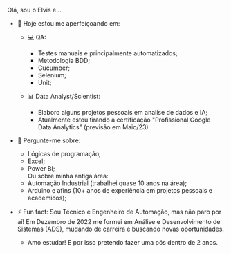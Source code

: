 Olá, sou o Elvis e...

- 🌱 Hoje estou me aperfeiçoando em:
  - 💻 QA:
    - Testes manuais e principalmente automatizados;<br>
    - Metodologia BDD;<br>
    - Cucumber;<br>
    - Selenium;<br>
    - Unit;<br>

  - 📊 Data Analyst/Scientist:
    - Elaboro alguns projetos pessoais em analise de dados e IA;<br>
    - Atualmente estou tirando a certificação "Profissional Google Data Analytics" (previsão em Maio/23)<br>
     
- 💬 Pergunte-me sobre:  
  - Lógicas de programação;
  - Excel;
  - Power BI;<br>
    Ou sobre minha antiga área:<br>
  - Automação Industrial (trabalhei quase 10 anos na área);
  - Arduino e afins (10+ anos de experiência em projetos pessoais e academicos);

- ⚡ Fun fact: Sou Técnico e Engenheiro de Automação, mas não paro por aí! Em Dezembro de 2022 me formei em Análise e Desenvolvimento de Sistemas (ADS), mudando de carreira e buscando novas oportunidades.
  - Amo estudar! E por isso pretendo fazer uma pós dentro de 2 anos.
<!--
<div>
  <picture>
  <source 
    srcset="https://github-readme-stats.vercel.app/api?username=ElvisArimatea&show_icons=true&theme=tokyonight"
    media="(prefers-color-scheme: dark)"/>  
  <source
    srcset="https://github-readme-stats.vercel.app/api?username=ElvisArimatea&show_icons=true"
    media="(prefers-color-scheme: light), (prefers-color-scheme: no-preference)"/>  
  <img height="180em" src="https://github-readme-stats.vercel.app/api?username=ElvisArimatea&show_icons=true" />
  </picture>

  <img height="180em" src="https://github-readme-stats.vercel.app/api/top-langs/?username=ElvisArimatea&layout=compact&theme=tokyonight"/>
</div>

<div style="display: inline_block">
  <div>
    <img align="center" alt="Python" height="40" width="40" src="https://cdn.jsdelivr.net/gh/devicons/devicon/icons/python/python-original-wordmark.svg"> 
    <img align="center" alt="Pandas" height="40" width="40" src="https://cdn.jsdelivr.net/gh/devicons/devicon/icons/pandas/pandas-original-wordmark.svg"> 
    <img align="center" alt="Selenium" height="35" width="35" src="https://cdn.jsdelivr.net/gh/devicons/devicon/icons/selenium/selenium-original.svg">
    <img align="center" alt="SQL" height="40" width="40" src="https://cdn3.iconfinder.com/data/icons/file-extension-11/512/sql-file-extension-format-digital-512.png">
    <img align="center" alt="Excel" height="35" width="30" src="https://cdn3.iconfinder.com/data/icons/logos-brands-3/24/logo_brand_brands_logos_excel-512.png">    
    <img align="right" alt="Elvis-pic" height="200" style="border-radius:50px;" src="https://media.discordapp.net/attachments/1073672292585971772/1088577702585438309/Eu-cartoon.jpg">
    
  </div>  
</div>

##

<div>   
  <a href="https://www.linkedin.com/in/elvisarimatea/" target="_blank"><img src="https://img.shields.io/badge/-LinkedIn-%230077B5?style=for-the-badge&logo=linkedin&logoColor=white" target="_blank"></a> 
  
</div>

-->



